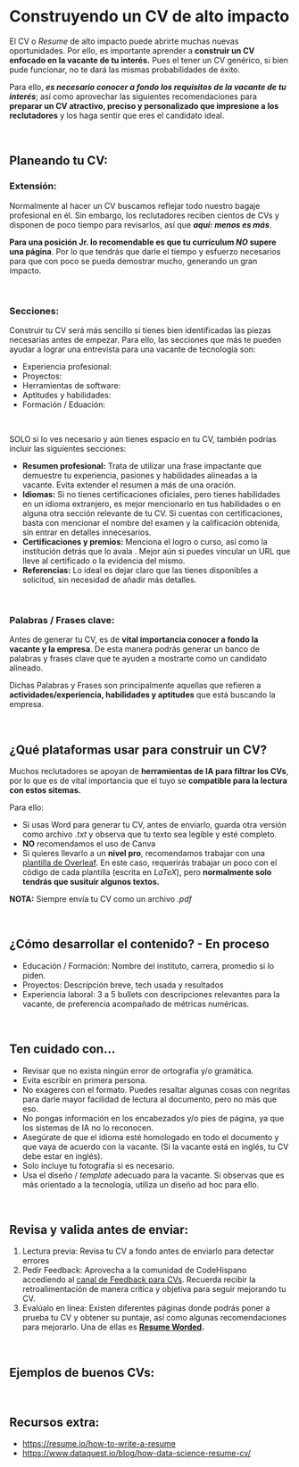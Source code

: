 # Construyendo un CV de alto impacto

El CV o _Resume_ de alto impacto puede abrirte muchas nuevas oportunidades. Por ello, es importante aprender a **construir un CV enfocado en la vacante de tu interés.** Pues el tener un CV genérico, si bien pude funcionar, no te dará las mismas probabilidades de éxito. 

Para ello, _**es necesario conocer a fondo los requisitos de la vacante de tu interés**_; así como aprovechar las siguientes recomendaciones para **preparar un CV atractivo, preciso y personalizado que impresione a los reclutadores** y los haga sentir que eres el candidato ideal.

&nbsp;

## Planeando tu CV:

### **Extensión:**

Normalmente al hacer un CV buscamos reflejar todo nuestro bagaje profesional en él. Sin embargo, los reclutadores reciben cientos de CVs y disponen de poco tiempo para revisarlos, así que _**aquí: menos es más**_. 

**Para una posición Jr. lo recomendable es que tu currículum _NO_ supere una página**. Por lo que tendrás que darle el tiempo y esfuerzo necesarios para que con poco se pueda demostrar mucho, generando un gran impacto. 

&nbsp;

### **Secciones:**

Construir tu CV será más sencillo si tienes bien identificadas las piezas necesarias antes de empezar. Para ello, las secciones que más te pueden ayudar a lograr una entrevista para una vacante de tecnología son:

* Experiencia profesional:
* Proyectos:
* Herramientas de software:
* Aptitudes y habilidades:
* Formación / Eduación:


&nbsp;

SOLO si lo ves necesario y aún tienes espacio en tu CV, también podrías incluir las siguientes secciones:

* **Resumen profesional:** Trata de utilizar una frase impactante que demuestre tu experiencia, pasiones y habilidades alineadas a la vacante. Evita extender el resumen a más de una oración.
* **Idiomas:** Si no tienes certificaciones oficiales, pero tienes habilidades en un idioma extranjero, es mejor mencionarlo en tus habilidades o en alguna otra sección relevante de tu CV. Si cuentas con certificaciones, basta con mencionar el nombre del examen y la calificación obtenida, sin entrar en detalles innecesarios.
* **Certificaciones y premios:** Menciona el logro o curso, así como la institución detrás que lo avala . Mejor aún si puedes vincular un URL que lleve al certificado o la evidencia del mismo. 
* **Referencias:** Lo ideal es dejar claro que las tienes disponibles a solicitud, sin necesidad de añadir más detalles.

&nbsp;

### **Palabras / Frases clave:**

Antes de generar tu CV, es de **vital importancia conocer a fondo la vacante y la empresa**. De esta manera podrás generar un banco de palabras y frases clave que te ayuden a mostrarte como un candidato alineado. 

Dichas Palabras y Frases son principalmente aquellas que refieren a **actividades/experiencia, habilidades y aptitudes** que está buscando la empresa.

&nbsp;

## ¿Qué plataformas usar para construir un CV?

Muchos reclutadores se apoyan de **herramientas de IA para filtrar los CVs**, por lo que es de vital importancia que el tuyo se **compatible para la lectura con estos sitemas.**

Para ello:
* Si usas Word para generar tu CV, antes de enviarlo, guarda otra versión como archivo _.txt_ y observa que tu texto sea legible y esté completo. 
* **NO** recomendamos el uso de Canva
* Si quieres llevarlo a un **nivel pro**, recomendamos trabajar con una [plantilla de Overleaf](https://www.overleaf.com/gallery/tagged/cv). En este caso, requerirás trabajar un poco con el código de cada plantilla (escrita en _LaTeX_), pero **normalmente solo tendrás que susituir algunos textos.**

**NOTA:** Siempre envía tu CV como un archivo _.pdf_

&nbsp;


## ¿Cómo desarrollar el contenido? - En proceso

- Educación / Formación: Nombre del instituto, carrera, promedio si lo piden.
- Proyectos: Descripción breve, tech usada y resultados
- Experiencia laboral: 3 a 5 bullets con descripciones relevantes para la vacante, de preferencia acompañado de métricas numéricas. 


&nbsp;

## Ten cuidado con...

* Revisar que no exista ningún error de ortografía y/o gramática.
* Evita escribir en primera persona.
* No exageres con el formato. Puedes resaltar algunas cosas con negritas para darle mayor facilidad de lectura al documento, pero no más que eso.
* No pongas información en los encabezados y/o pies de página, ya que los sistemas de IA no lo reconocen.
* Asegúrate de que el idioma esté homologado en todo el documento y que vaya de acuerdo con la vacante. (Si la vacante está en inglés, tu CV debe estar en inglés).
* Solo incluye tu fotografía si es necesario.
* Usa el diseño / _template_ adecuado para la vacante. Si observas que es más orientado a la tecnología, utiliza un diseño ad hoc para ello.

&nbsp;


## Revisa y valida antes de enviar:

1. Lectura previa: Revisa tu CV a fondo antes de enviarlo para detectar errores
2. Pedir Feedback: Aprovecha a la comunidad de CodeHispano accediendo al [canal de Feedback para CVs](discord.com). Recuerda recibir la retroalimentación de manera crítica y objetiva para seguir mejorando tu CV. 
3. Evalúalo en línea: Existen diferentes páginas donde podrás poner a prueba tu CV y obtener su puntaje, así como algunas recomendaciones para mejorarlo. Una de ellas es **[Resume Worded](resumeworded.com).**


&nbsp;

## Ejemplos de buenos CVs:


&nbsp;


## Recursos extra:
- https://resume.io/how-to-write-a-resume
- https://www.dataquest.io/blog/how-data-science-resume-cv/
